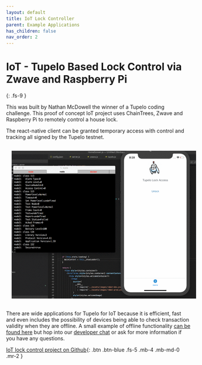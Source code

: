 ```yaml
---
layout: default
title: IoT Lock Controller
parent: Example Applications
has_children: false
nav_order: 2
---
```


# IoT - Tupelo Based Lock Control via Zwave and Raspberry Pi
{: .fs-9 }

This was built by Nathan McDowell the winner of a Tupelo coding challenge.
This proof of concept IoT project uses ChainTrees, Zwave and Raspberry Pi to
remotely control a house lock.  

The react-native client can be granted temporary access with control and tracking
all signed by the Tupelo testnet.

<img style="width:515px;height:403px; padding: 15px;" src="tupelo-zwave.gif">

There are wide applications for Tupelo for IoT because it is efficient,
fast and even includes the possibility of devices being able to check transaction
validity when they are offline.  A small example of offline functionality
[can be found here](https://github.com/quorumcontrol/offliner) but hop into our
[developer chat](https://t.me/joinchat/IhpojEWjbW9Y7_H81Y7rAA) or ask for more information if you have any questions.

[IoT lock control project on Github](https://github.com/natemcdowel/tupelo-zwave){: .btn .btn-blue .fs-5 .mb-4 .mb-md-0 .mr-2 }  
